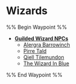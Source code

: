 # Wizards

%% Begin Waypoint %%

* **[Guilded Wizard NPCs](Guilded%20Wizard%20NPCs.md)**
  * [Alergra Barrowinch](Alergra%20Barrowinch.md)
  * [Pirre Tald](Pirre%20Tald.md)
  * [Qiell Tilemundon](Qiell%20Tilemundon.md)
  * [The Wizard In Blue](The%20Wizard%20In%20Blue.md)

%% End Waypoint %%
